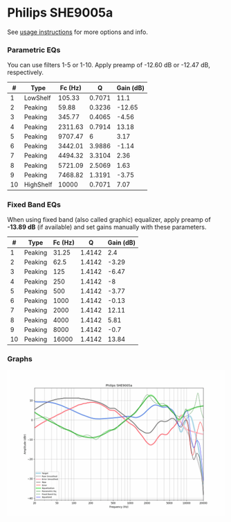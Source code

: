 # Philips SHE9005a
See [usage instructions](https://github.com/jaakkopasanen/AutoEq#usage) for more options and info.

### Parametric EQs
You can use filters 1-5 or 1-10. Apply preamp of -12.60 dB or -12.47 dB, respectively.

|   # | Type      |   Fc (Hz) |      Q |   Gain (dB) |
|-----|-----------|-----------|--------|-------------|
|   1 | LowShelf  |    105.33 | 0.7071 |       11.1  |
|   2 | Peaking   |     59.88 | 0.3236 |      -12.65 |
|   3 | Peaking   |    345.77 | 0.4065 |       -4.56 |
|   4 | Peaking   |   2311.63 | 0.7914 |       13.18 |
|   5 | Peaking   |   9707.47 | 6      |        3.17 |
|   6 | Peaking   |   3442.01 | 3.9886 |       -1.14 |
|   7 | Peaking   |   4494.32 | 3.3104 |        2.36 |
|   8 | Peaking   |   5721.09 | 2.5069 |        1.63 |
|   9 | Peaking   |   7468.82 | 1.3191 |       -3.75 |
|  10 | HighShelf |  10000    | 0.7071 |        7.07 |

### Fixed Band EQs
When using fixed band (also called graphic) equalizer, apply preamp of **-13.89 dB** (if available) and set gains manually with these parameters.

|   # | Type    |   Fc (Hz) |      Q |   Gain (dB) |
|-----|---------|-----------|--------|-------------|
|   1 | Peaking |     31.25 | 1.4142 |        2.4  |
|   2 | Peaking |     62.5  | 1.4142 |       -3.29 |
|   3 | Peaking |    125    | 1.4142 |       -6.47 |
|   4 | Peaking |    250    | 1.4142 |       -8    |
|   5 | Peaking |    500    | 1.4142 |       -3.77 |
|   6 | Peaking |   1000    | 1.4142 |       -0.13 |
|   7 | Peaking |   2000    | 1.4142 |       12.11 |
|   8 | Peaking |   4000    | 1.4142 |        5.81 |
|   9 | Peaking |   8000    | 1.4142 |       -0.7  |
|  10 | Peaking |  16000    | 1.4142 |       13.84 |

### Graphs
![](./Philips%20SHE9005a.png)
